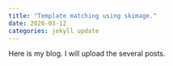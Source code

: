 ```yaml
---
title: "Template matching using skimage."
date: 2020-03-12
categories: jekyll update
---
```


Here is my blog.
I will upload the several posts.
